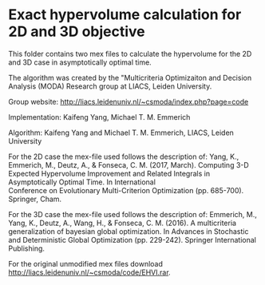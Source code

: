 # Exact hypervolume calculation for 2D and 3D objective 

This folder contains two mex files to calculate the hypervolume for the 2D 
and 3D case in asymptotically optimal time. 

The algorithm was created by the "Multicriteria Optimizaiton and Decision Analysis (MODA)
Research group at LIACS, Leiden University.

Group website: http://liacs.leidenuniv.nl/~csmoda/index.php?page=code

Implementation: Kaifeng Yang, Michael T. M. Emmerich

Algorithm: Kaifeng Yang and Michael T. M. Emmerich, LIACS, Leiden University

For the 2D case the mex-file used follows the description of:
Yang, K., Emmerich, M., Deutz, A., & Fonseca, C. M. (2017, March). Computing 3-D Expected Hypervolume Improvement 
and Related Integrals in Asymptotically Optimal Time. In International  
Conference on Evolutionary Multi-Criterion Optimization (pp. 685-700). Springer, Cham.

For the 3D case the mex-file used follows the description of:
Emmerich, M., Yang, K., Deutz, A., Wang, H., & Fonseca, C. M. (2016). 
A multicriteria generalization of bayesian global optimization. 
In Advances in Stochastic and Deterministic Global Optimization (pp. 229-242). Springer International Publishing.

For the original unmodified mex files download http://liacs.leidenuniv.nl/~csmoda/code/EHVI.rar.
